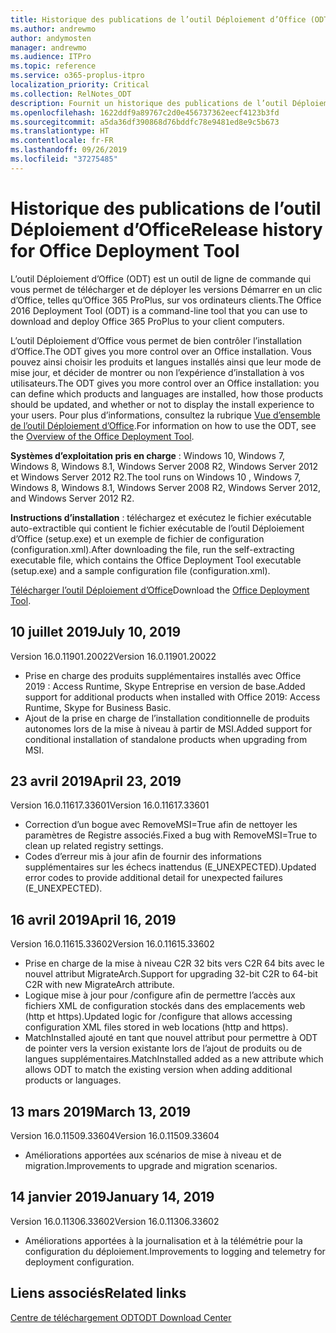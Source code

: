 ```yaml
---
title: Historique des publications de l’outil Déploiement d’Office (ODT)
ms.author: andrewmo
author: andymosten
manager: andrewmo
ms.audience: ITPro
ms.topic: reference
ms.service: o365-proplus-itpro
localization_priority: Critical
ms.collection: RelNotes_ODT
description: Fournit un historique des publications de l’outil Déploiement d’Office (ODT) destiné aux professionnels de l’informatique
ms.openlocfilehash: 1622ddf9a89767c2d0e456737362eecf4123b3fd
ms.sourcegitcommit: a5da36df390868d76bddfc78e9481ed8e9c5b673
ms.translationtype: HT
ms.contentlocale: fr-FR
ms.lasthandoff: 09/26/2019
ms.locfileid: "37275485"
---
```

# <a name="release-history-for-office-deployment-tool"></a><span data-ttu-id="697a6-103">Historique des publications de l’outil Déploiement d’Office</span><span class="sxs-lookup"><span data-stu-id="697a6-103">Release history for Office Deployment Tool</span></span>

<span data-ttu-id="697a6-104">L’outil Déploiement d’Office (ODT) est un outil de ligne de commande qui vous permet de télécharger et de déployer les versions Démarrer en un clic d’Office, telles qu’Office 365 ProPlus, sur vos ordinateurs clients.</span><span class="sxs-lookup"><span data-stu-id="697a6-104">The Office 2016 Deployment Tool (ODT) is a command-line tool that you can use to download and deploy Office 365 ProPlus to your client computers.</span></span> 


<span data-ttu-id="697a6-105">L’outil Déploiement d’Office vous permet de bien contrôler l’installation d’Office.</span><span class="sxs-lookup"><span data-stu-id="697a6-105">The ODT gives you more control over an Office installation.</span></span> <span data-ttu-id="697a6-106">Vous pouvez ainsi choisir les produits et langues installés ainsi que leur mode de mise jour, et décider de montrer ou non l’expérience d’installation à vos utilisateurs.</span><span class="sxs-lookup"><span data-stu-id="697a6-106">The ODT gives you more control over an Office installation: you can define which products and languages are installed, how those products should be updated, and whether or not to display the install experience to your users.</span></span> <span data-ttu-id="697a6-107">Pour plus d’informations, consultez la rubrique [Vue d’ensemble de l’outil Déploiement d’Office](https://docs.microsoft.com/fr-FR/deployoffice/overview-of-the-office-2016-deployment-tool).</span><span class="sxs-lookup"><span data-stu-id="697a6-107">For information on how to use the ODT, see the [Overview of the Office Deployment Tool](https://docs.microsoft.com/fr-FR/deployoffice/overview-of-the-office-2016-deployment-tool).</span></span>

 <span data-ttu-id="697a6-108">**Systèmes d’exploitation pris en charge** : Windows 10, Windows 7, Windows 8, Windows 8.1, Windows Server 2008 R2, Windows Server 2012 et Windows Server 2012 R2.</span><span class="sxs-lookup"><span data-stu-id="697a6-108">The tool runs on Windows 10 , Windows 7, Windows 8, Windows 8.1, Windows Server 2008 R2, Windows Server 2012, and Windows Server 2012 R2.</span></span> 
 
 <span data-ttu-id="697a6-109">**Instructions d’installation** : téléchargez et exécutez le fichier exécutable auto-extractible qui contient le fichier exécutable de l’outil Déploiement d’Office (setup.exe) et un exemple de fichier de configuration (configuration.xml).</span><span class="sxs-lookup"><span data-stu-id="697a6-109">After downloading the file, run the self-extracting executable file, which contains the Office Deployment Tool executable (setup.exe) and a sample configuration file (configuration.xml).</span></span> 

<span data-ttu-id="697a6-110">[Télécharger l’outil Déploiement d’Office](https://www.microsoft.com/en-us/download/confirmation.aspx?id=49117)</span><span class="sxs-lookup"><span data-stu-id="697a6-110">Download the [Office Deployment Tool](https://www.microsoft.com/en-us/download/confirmation.aspx?id=49117).</span></span>


## <a name="july-10-2019"></a><span data-ttu-id="697a6-111">10 juillet 2019</span><span class="sxs-lookup"><span data-stu-id="697a6-111">July 10, 2019</span></span>

<span data-ttu-id="697a6-112">Version 16.0.11901.20022</span><span class="sxs-lookup"><span data-stu-id="697a6-112">Version 16.0.11901.20022</span></span>
- <span data-ttu-id="697a6-113">Prise en charge des produits supplémentaires installés avec Office 2019 : Access Runtime, Skype Entreprise en version de base.</span><span class="sxs-lookup"><span data-stu-id="697a6-113">Added support for additional products when installed with Office 2019: Access Runtime, Skype for Business Basic.</span></span>
- <span data-ttu-id="697a6-114">Ajout de la prise en charge de l’installation conditionnelle de produits autonomes lors de la mise à niveau à partir de MSI.</span><span class="sxs-lookup"><span data-stu-id="697a6-114">Added support for conditional installation of standalone products when upgrading from MSI.</span></span>

## <a name="april-23-2019"></a><span data-ttu-id="697a6-115">23 avril 2019</span><span class="sxs-lookup"><span data-stu-id="697a6-115">April 23, 2019</span></span>

<span data-ttu-id="697a6-116">Version 16.0.11617.33601</span><span class="sxs-lookup"><span data-stu-id="697a6-116">Version 16.0.11617.33601</span></span>
- <span data-ttu-id="697a6-117">Correction d’un bogue avec RemoveMSI=True afin de nettoyer les paramètres de Registre associés.</span><span class="sxs-lookup"><span data-stu-id="697a6-117">Fixed a bug with RemoveMSI=True to clean up related registry settings.</span></span>
- <span data-ttu-id="697a6-118">Codes d’erreur mis à jour afin de fournir des informations supplémentaires sur les échecs inattendus (E_UNEXPECTED).</span><span class="sxs-lookup"><span data-stu-id="697a6-118">Updated error codes to provide additional detail for unexpected failures (E_UNEXPECTED).</span></span>

## <a name="april-16-2019"></a><span data-ttu-id="697a6-119">16 avril 2019</span><span class="sxs-lookup"><span data-stu-id="697a6-119">April 16, 2019</span></span>

<span data-ttu-id="697a6-120">Version 16.0.11615.33602</span><span class="sxs-lookup"><span data-stu-id="697a6-120">Version 16.0.11615.33602</span></span>
- <span data-ttu-id="697a6-121">Prise en charge de la mise à niveau C2R 32 bits vers C2R 64 bits avec le nouvel attribut MigrateArch.</span><span class="sxs-lookup"><span data-stu-id="697a6-121">Support for upgrading 32-bit C2R to 64-bit C2R with new MigrateArch attribute.</span></span>
- <span data-ttu-id="697a6-122">Logique mise à jour pour /configure afin de permettre l’accès aux fichiers XML de configuration stockés dans des emplacements web (http et https).</span><span class="sxs-lookup"><span data-stu-id="697a6-122">Updated logic for /configure that allows accessing configuration XML files stored in web locations (http and https).</span></span>
- <span data-ttu-id="697a6-123">MatchInstalled ajouté en tant que nouvel attribut pour permettre à ODT de pointer vers la version existante lors de l’ajout de produits ou de langues supplémentaires.</span><span class="sxs-lookup"><span data-stu-id="697a6-123">MatchInstalled added as a new attribute which allows ODT to match the existing version when adding additional products or languages.</span></span>

## <a name="march-13-2019"></a><span data-ttu-id="697a6-124">13 mars 2019</span><span class="sxs-lookup"><span data-stu-id="697a6-124">March 13, 2019</span></span>

<span data-ttu-id="697a6-125">Version 16.0.11509.33604</span><span class="sxs-lookup"><span data-stu-id="697a6-125">Version 16.0.11509.33604</span></span>
- <span data-ttu-id="697a6-126">Améliorations apportées aux scénarios de mise à niveau et de migration.</span><span class="sxs-lookup"><span data-stu-id="697a6-126">Improvements to upgrade and migration scenarios.</span></span>

## <a name="january-14-2019"></a><span data-ttu-id="697a6-127">14 janvier 2019</span><span class="sxs-lookup"><span data-stu-id="697a6-127">January 14, 2019</span></span>

<span data-ttu-id="697a6-128">Version 16.0.11306.33602</span><span class="sxs-lookup"><span data-stu-id="697a6-128">Version 16.0.11306.33602</span></span>
- <span data-ttu-id="697a6-129">Améliorations apportées à la journalisation et à la télémétrie pour la configuration du déploiement.</span><span class="sxs-lookup"><span data-stu-id="697a6-129">Improvements to logging and telemetry for deployment configuration.</span></span>


## <a name="related-links"></a><span data-ttu-id="697a6-130">Liens associés</span><span class="sxs-lookup"><span data-stu-id="697a6-130">Related links</span></span>

[<span data-ttu-id="697a6-131">Centre de téléchargement ODT</span><span class="sxs-lookup"><span data-stu-id="697a6-131">ODT Download Center</span></span>](https://www.microsoft.com/en-us/download/details.aspx?id=49117)
